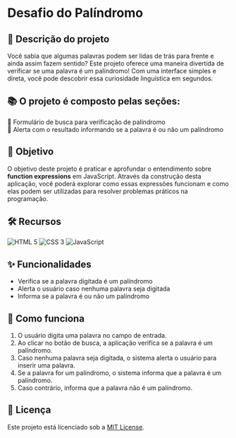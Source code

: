 # Desafio do Palíndromo

## 🚀 Descrição do projeto
Você sabia que algumas palavras podem ser lidas de trás para frente e ainda assim fazem sentido? Este projeto oferece uma maneira divertida de verificar se uma palavra é um palíndromo! Com uma interface simples e direta, você pode descobrir essa curiosidade linguística em segundos.

## 📚 O projeto é composto pelas seções:
🔸 Formulário de busca para verificação de palíndromo  
🔸 Alerta com o resultado informando se a palavra é ou não um palíndromo  

## 🎯 Objetivo
O objetivo deste projeto é praticar e aprofundar o entendimento sobre **function expressions** em JavaScript. Através da construção desta aplicação, você poderá explorar como essas expressões funcionam e como elas podem ser utilizadas para resolver problemas práticos na programação.

## 🛠️ Recursos
![HTML 5](https://img.shields.io/badge/HTML5-333333?style=for-the-badge&logo=html5)
![CSS 3](https://img.shields.io/badge/CSS3-333333?style=for-the-badge&logo=css3logoColor=1572B6)
![JavaScript](https://img.shields.io/badge/JavaScript-333333?style=for-the-badge&logo=javascript)

## ✨ Funcionalidades
- Verifica se a palavra digitada é um palíndromo
- Alerta o usuário caso nenhuma palavra seja digitada
- Informa se a palavra é ou não um palíndromo

## 📝 Como funciona
1. O usuário digita uma palavra no campo de entrada.
2. Ao clicar no botão de busca, a aplicação verifica se a palavra é um palíndromo.
3. Caso nenhuma palavra seja digitada, o sistema alerta o usuário para inserir uma palavra.
4. Se a palavra for um palíndromo, o sistema informa que a palavra é um palíndromo.
5. Caso contrário, informa que a palavra não é um palíndromo.

## 📜 Licença
Este projeto está licenciado sob a [MIT License](https://github.com/fernandatollotti/estudos-de-javascript?tab=MIT-1-ov-file#readme).
